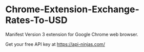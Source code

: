 # Chrome-Extension-Exchange-Rates-To-USD
Manifest Version 3 extension for Google Chrome web browser. 

Get your free API key at https://api-ninjas.com/
